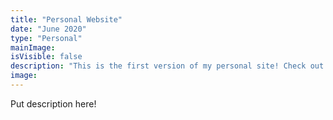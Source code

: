 ```yaml
---
title: "Personal Website"
date: "June 2020"
type: "Personal"
mainImage:
isVisible: false
description: "This is the first version of my personal site! Check out how I went about building it"
image: 
---
```


Put description here!